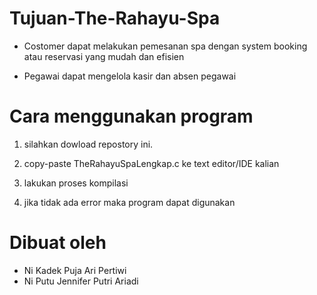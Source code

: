 # Tujuan-The-Rahayu-Spa
- Costomer dapat melakukan pemesanan spa dengan system booking atau reservasi yang mudah dan efisien

- Pegawai dapat mengelola kasir dan absen pegawai 

# Cara menggunakan program
1. silahkan dowload repostory ini.

2. copy-paste TheRahayuSpaLengkap.c ke text editor/IDE kalian

3. lakukan proses kompilasi

4. jika tidak ada error maka program dapat digunakan


# Dibuat oleh
- Ni Kadek Puja Ari Pertiwi
- Ni Putu Jennifer Putri Ariadi
